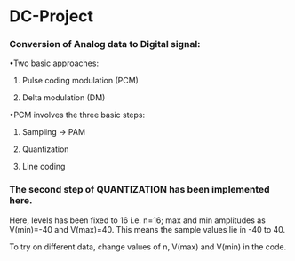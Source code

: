 # DC-Project

### Conversion of Analog data to Digital signal:

•Two basic approaches:

1. Pulse coding modulation (PCM)

2. Delta modulation (DM)

•PCM involves the three basic steps:

1. Sampling -> PAM

2. Quantization

3. Line coding

### The second step of QUANTIZATION has been implemented here.

Here, levels has been fixed to 16 i.e. n=16; max and min amplitudes as V(min)=-40 and V(max)=40. This means the sample values lie in -40 to 40.

To try on different data, change values of n, V(max) and V(min) in the code.
